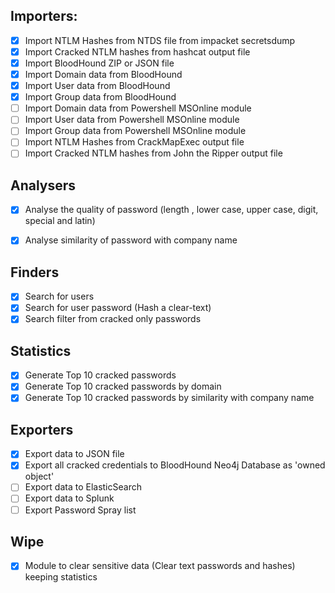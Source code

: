 ## Importers:
* [x] Import NTLM Hashes from NTDS file from impacket secretsdump 
* [x] Import Cracked NTLM hashes from hashcat output file
* [x] Import BloodHound ZIP or JSON file
* [x] Import Domain data from BloodHound
* [x] Import User data from BloodHound
* [x] Import Group data from BloodHound
* [ ] Import Domain data from Powershell MSOnline module
* [ ] Import User data from Powershell MSOnline module
* [ ] Import Group data from Powershell MSOnline module
* [ ] Import NTLM Hashes from CrackMapExec output file 
* [ ] Import Cracked NTLM hashes from John the Ripper output file

## Analysers
* [x] Analyse the quality of password (length , lower case, upper case, digit, special and latin)
* [x] Analyse similarity of password with company name


## Finders
* [x] Search for users
* [x] Search for user password (Hash a clear-text)
* [x] Search filter from cracked only passwords

## Statistics
* [x] Generate Top 10 cracked passwords 
* [x] Generate Top 10 cracked passwords by domain
* [x] Generate Top 10 cracked passwords by similarity with company name

## Exporters
* [x] Export data to JSON file
* [x] Export all cracked credentials to BloodHound Neo4j Database as 'owned object'
* [ ] Export data to ElasticSearch
* [ ] Export data to Splunk
* [ ] Export Password Spray list

## Wipe
* [x] Module to clear sensitive data (Clear text passwords and hashes) keeping statistics